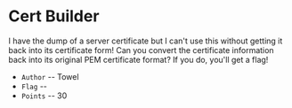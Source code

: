 # Cert Builder
I have the dump of a server certificate but I can't use this without
getting it back into its certificate form! Can you convert the certificate
information back into its original PEM certificate format? If you do, you'll
get a flag!

* `Author` -- Towel
* `Flag` -- 
* `Points` -- 30
